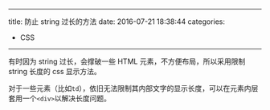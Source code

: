 ----
title: 防止 string 过长的方法
date: 2016-07-21 18:38:44
categories:
- CSS
----
有时因为 string 过长，会撑破一些 HTML 元素，不方便布局，所以采用限制 string 长度的 css 显示方法。



对于一些元素（比如`td`），依旧无法限制其内部文字的显示长度，可以在元素内层套用一个`<div>`以解决长度问题。

